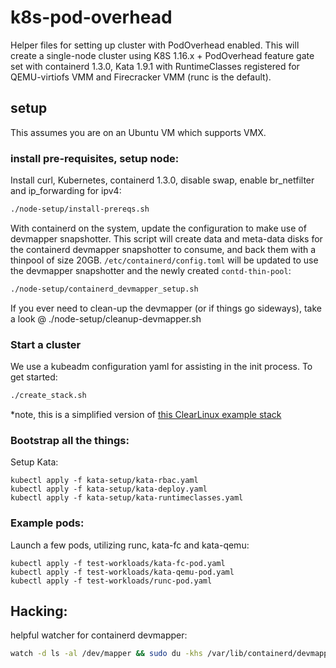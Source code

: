 # k8s-pod-overhead

Helper files for setting up cluster with PodOverhead enabled. This will create a single-node cluster using K8S 1.16.x + PodOverhead feature gate set with containerd 1.3.0, Kata 1.9.1 with RuntimeClasses registered for QEMU-virtiofs VMM and Firecracker VMM (runc is the default). 

## setup

This assumes you are on an Ubuntu VM which supports VMX.

### install pre-requisites, setup node:


Install curl, Kubernetes, containerd 1.3.0, disable swap, enable br_netfilter and ip_forwarding for ipv4:
```bash 
./node-setup/install-prereqs.sh
```

With containerd on the system, update the configuration to make use of devmapper snapshotter. This script will create data and meta-data disks for the containerd devmapper snapshotter to consume, and back them with a thinpool of size 20GB. ```/etc/containerd/config.toml``` will be updated to use the devmapper snapshotter and the newly created `contd-thin-pool`:

```bash
./node-setup/containerd_devmapper_setup.sh
```

If you ever need to clean-up the devmapper (or if things go sideways), take a look @ ./node-setup/cleanup-devmapper.sh

### Start a cluster

We use a kubeadm configuration yaml for assisting in the init process.  To get started:
```bash
./create_stack.sh
```

*note, this is a simplified version of [this ClearLinux example stack](https://github.com/clearlinux/cloud-native-setup/tree/master/clr-k8s-examples)

### Bootstrap all the things:

Setup Kata:
```
kubectl apply -f kata-setup/kata-rbac.yaml
kubectl apply -f kata-setup/kata-deploy.yaml
kubectl apply -f kata-setup/kata-runtimeclasses.yaml
```

### Example pods:

Launch a few pods, utilizing runc, kata-fc and kata-qemu:

```
kubectl apply -f test-workloads/kata-fc-pod.yaml
kubectl apply -f test-workloads/kata-qemu-pod.yaml
kubectl apply -f test-workloads/runc-pod.yaml
```

## Hacking:

helpful watcher for containerd devmapper:
```bash
watch -d ls -al /dev/mapper && sudo du -khs /var/lib/containerd/devmapper/*
```
